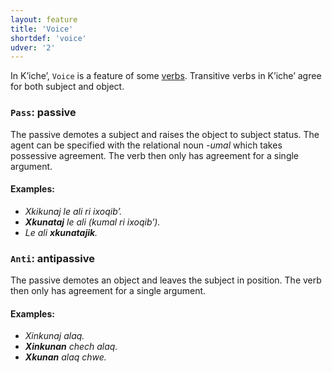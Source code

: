 ```yaml
---
layout: feature
title: 'Voice'
shortdef: 'voice'
udver: '2'
---
```


In Kʼicheʼ, `Voice` is a feature of some [verbs](quc-pos/VERB). Transitive verbs in Kʼicheʼ agree 
for both subject and object.



### <a name="Pass">`Pass`</a>: passive

The passive demotes a subject and raises the object to subject status. The agent can be specified
with the relational noun *-umal* which takes possessive agreement. The verb then only has agreement
for a single argument.

#### Examples:

* _Xkikunaj le ali ri ixoqibʼ._
* _<b>Xkunataj</b> le ali (kumal ri ixoqibʼ)._
* _Le ali <b>xkunatajik</b>._

### <a name="Anti">`Anti`</a>: antipassive

The passive demotes an object and leaves the subject in position. The verb then only has agreement
for a single argument.

#### Examples:

* _Xinkunaj alaq._
* _<b>Xinkunan</b> chech alaq._
* _<b>Xkunan</b> alaq chwe._

